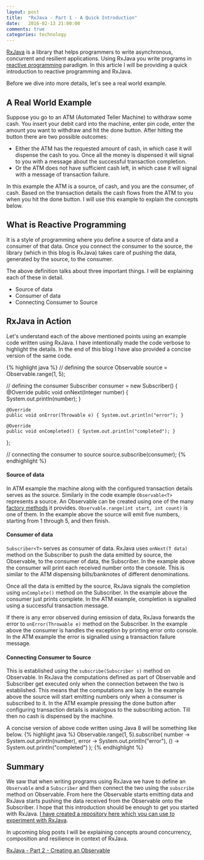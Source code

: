 ```yaml
---
layout: post
title:  "RxJava - Part 1 - A Quick Introduction"
date:   2016-02-13 21:00:00
comments: true
categories: technology
---
```


[RxJava][RxJava] is a library that helps programmers to write asynchronous, concurrent and resilient applications. Using 
RxJava you write programs in [reactive programming][ReactiveProgramming] paradigm. In this article I will be 
providing a quick introduction to reactive programming and RxJava.  

Before we dive into more details, let's see a real world example.

## A Real World Example
Suppose you go to an ATM (Automated Teller Machine) to withdraw some cash. You insert your debit card into the 
machine, enter pin code, enter the amount you want to withdraw and hit the done button. After hitting the 
button there are two possible outcomes:

* Either the ATM has the requested amount of cash, in which case it will dispense the cash to you. Once all the money 
is dispensed it will signal to you with a message about the successful transaction completion.
* Or the ATM does not have sufficient cash left, in which case it will signal with a message of transaction failure. 

In this example the ATM is a source, of cash, and you are the consumer, of cash. Based on the transaction details 
the cash flows from the ATM to you when you hit the done button. I will use this example to explain the concepts 
below.

## What is Reactive Programming
It is a style of programming where you define a source of data and a consumer of that data. Once you 
connect the consumer to the source, the library (which in this blog is RxJava) takes care of pushing 
the data, generated by the source, to the consumer. 

The above definition talks about three important things. I will be explaining each of these in detail.

* Source of data
* Consumer of data
* Connecting Consumer to Source

## RxJava in Action
Let's understand each of the above mentioned points using an example code written using RxJava. I have intentionally 
made the code verbose to highlight the details. In the end of this blog I have also provided a concise version of 
the same code. 
  
{% highlight java %}
// defining the source
Observable<Integer> source = Observable.range(1, 5);

// defining the consumer
Subscriber<Integer> consumer = new Subscriber<Integer>() {
    @Override
    public void onNext(Integer number) { System.out.println(number); }

    @Override
    public void onError(Throwable e) { System.out.println("error"); }

    @Override
    public void onCompleted() { System.out.println("completed"); }
};

// connecting the consumer to source
source.subscribe(consumer);
{% endhighlight %}

#### Source of data
In ATM example the machine along with the configured transaction details serves as the source. Similarly 
in the code example `Observable<T>` represents a source. An Observable can be created using one of the many 
[factory methods][ObservableCreation] it provides. `Observable.range(int start, int count)` is one of them. 
In the example above the source will emit five numbers, starting from 1 through 5, and then finish. 

#### Consumer of data
`Subscriber<T>` serves as consumer of data. RxJava uses `onNext(T data)` method on the Subscriber to push the 
data emitted by source, the Observable, to the consumer of data, the Subscriber. In the example above the 
consumer will print each received number onto the console. This is similar to the ATM dispensing bills/banknotes 
of different denominations. 
 
Once all the data is emitted by the source, RxJava signals the completion using `onComplete()` method on the 
Subscriber. In the example above the consumer just prints complete. In the ATM example, completion is signalled 
using a successful transaction message. 

If there is any error observed during emission of data, RxJava forwards the error to `onError(Throwable e)` 
method on the Subscriber. In the example above the consumer is handles the exception by printing error onto 
console. In the ATM example the error is signalled using a transaction failure message.

#### Connecting Consumer to Source
This is established using the `subscribe(Subscriber s)` method on Observable. In RxJava the computations defined 
as part of Observable and Subscriber get executed only when the connection between the two is established. This means 
that the computations are lazy. In the example above the source will start emitting numbers only when a consumer 
is subscribed to it. In the ATM example  pressing the done button after configuring transaction details is analogous 
to the subscribing action. Till then no cash is dispensed by the machine.

A concise version of above code written using Java 8 will be something like below.
{% highlight java %}
Observable.range(1, 5).subscribe(
    number -> System.out.println(number),
    error -> System.out.println("error"),
    () -> System.out.println("completed")
);
{% endhighlight %}

## Summary
We saw that when writing programs using RxJava we have to define an `Observable` and a `Subscriber` and then 
connect the two using the `subscribe` method on Observable. From here the Observable starts emitting data and 
RxJava starts pushing the data received from the Observable onto the Subscriber. I hope that this introduction should be 
enough to get you started with RxJava. [I have created a repository here which you can use to experiment 
with RxJava][CodeSample].

In upcoming blog posts I will be explaining concepts around concurrency, composition and resilience in context of RxJava.
 
[RxJava - Part 2 - Creating an Observable][Part2] 
 
[RxJava]: https://github.com/ReactiveX/RxJava
[CodeSample]: https://github.com/praveer09/rxjava-examples
[ObservableCreation]: https://github.com/ReactiveX/RxJava/wiki/Creating-Observables
[ReactiveProgramming]: https://en.wikipedia.org/wiki/Reactive_programming
[Part2]: http://praveer09.github.io/technology/2016/02/21/rxjava-part-2-creating-an-observable/